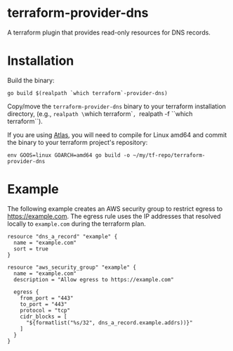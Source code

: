 # terraform-provider-dns

A terraform plugin that provides read-only resources for DNS records.

# Installation

Build the binary:

```
go build $(realpath `which terraform`-provider-dns)
```

Copy/move the `terraform-provider-dns` binary to your terraform installation
directory, (e.g., `realpath \`which terraform\``,
`realpath -f \``which terraform\``).

If you are using [Atlas](https://atlas.hashicorp.com), you will need to compile
for Linux amd64 and commit the binary to your terraform project's repository:
```
env GOOS=linux GOARCH=amd64 go build -o ~/my/tf-repo/terraform-provider-dns
```

# Example

The following example creates an AWS security group to restrict egress to
https://example.com. The egress rule uses the IP addresses that
resolved locally to `example.com` during the terraform plan.

```
resource "dns_a_record" "example" {
  name = "example.com"
  sort = true
}

resource "aws_security_group" "example" {
  name = "example.com"
  description = "Allow egress to https://example.com"

  egress {
    from_port = "443"
    to_port = "443"
    protocol = "tcp"
    cidr_blocks = [
      "${formatlist("%s/32", dns_a_record.example.addrs))}"
    ]
  }
}
```
